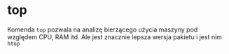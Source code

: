 # top
Komenda `top` pozwala na analizę bierzącego użycia maszyny pod względem CPU, RAM itd. Ale jest znacznie lepsza wersja pakietu i jest nim `htop`